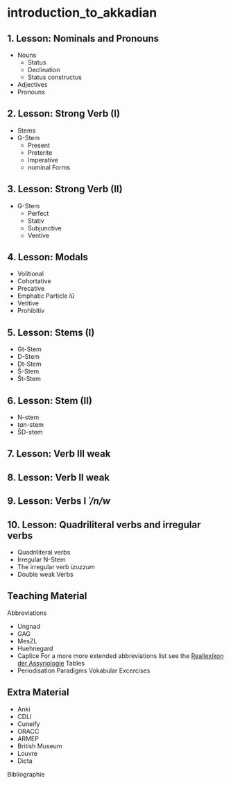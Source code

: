 # introduction_to_akkadian

1\. Lesson: Nominals and Pronouns
---
- Nouns
    - Status
    - Declination 
    - Status constructus
- Adjectives
- Pronouns

2\. Lesson: Strong Verb (I) 
---
- Stems
- G-Stem
    - Present
    - Preterite
    - Imperative
    - nominal Forms
    
3\. Lesson: Strong Verb (II)
---
- G-Stem
    - Perfect
    - Stativ
    - Subjunctive
    - Ventive
    
4\. Lesson: Modals
---
- Volitional
- Cohortative
- Precative
- Emphatic Particle *lū*
- Vetitive
- Prohibitiv

5\. Lesson: Stems (I)
---
- Gt-Stem
- D-Stem
- Dt-Stem
- Š-Stem
- Št-Stem

6\. Lesson: Stem (II)
---
- N-stem
- *tan*-stem
- ŠD-stem

7\. Lesson: Verb III weak
---

8\. Lesson: Verb II weak
---

9\. Lesson: Verbs I *ʾ/n/w*
---

10\. Lesson: Quadriliteral verbs and irregular verbs
---
- Quadriliteral verbs
- Irregular N-Stem
- The irregular verb *izuzzum*
- Double weak Verbs

Teaching Material
---
Abbreviations
- Ungnad
- GAG
- MesZL
- Huehnegard
- Caplice
For a more more extended abbreviations list see the [Reallexikon der Assyriologie](https://rla.badw.de/reallexikon/abkuerzungslisten.html)
Tables
- Periodisation
Paradigms
Vokabular
Excercises

Extra Material
---
- Anki
- CDLI
- Cuneify
- ORACC
- ARMEP
- British Museum
- Louvre
- Dicta

Bibliographie
